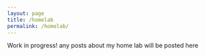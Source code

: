 ```yaml
---
layout: page
title: /homelab
permalink: /homelab/
---
```



Work in progress!
any posts about my home lab will be posted here
